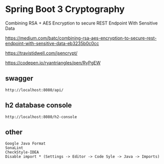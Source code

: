 # Spring Boot 3 Cryptography

Combining RSA + AES Encryption to secure REST Endpoint With Sensitive Data

https://medium.com/batc/combining-rsa-aes-encryption-to-secure-rest-endpoint-with-sensitive-data-eb3235b0c0cc

https://travistidwell.com/jsencrypt/

https://codepen.io/ryantriangles/pen/RyPgEW

## swagger

    http://localhost:8080/api/

## h2 database console

    http://localhost:8080/h2-console

## other

    Google Java Format
    SonaLint
    CheckStyle-IDEA
    Disable import * (Settings -> Editor -> Code Syle -> Java -> Imports)